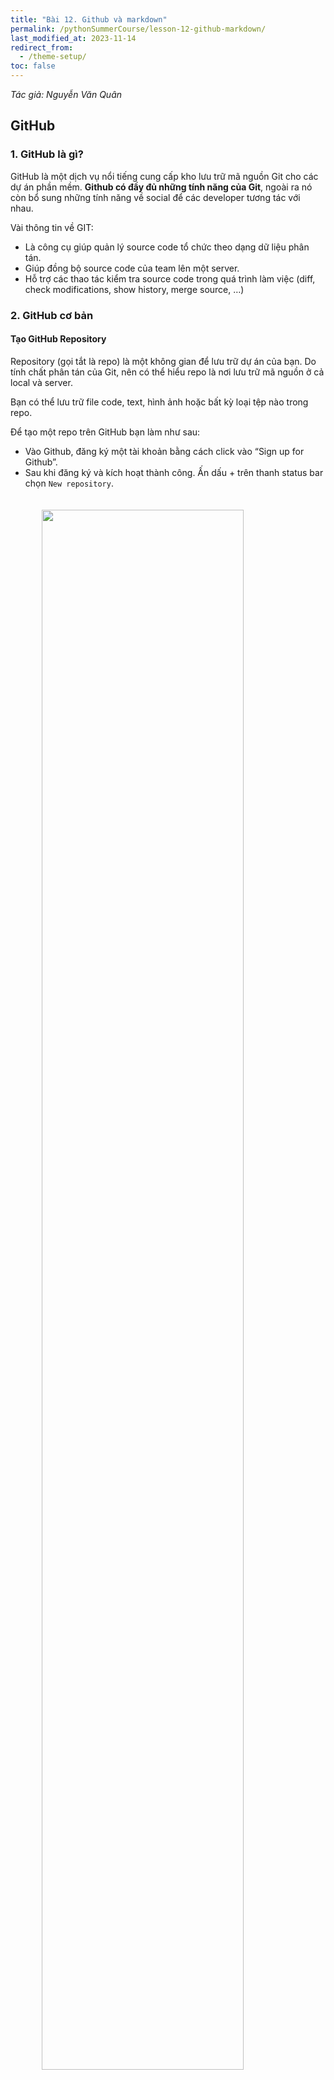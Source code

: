 ```yaml
---
title: "Bài 12. Github và markdown"
permalink: /pythonSummerCourse/lesson-12-github-markdown/
last_modified_at: 2023-11-14
redirect_from:
  - /theme-setup/
toc: false
---
```


<style>
  .image-site {
    img {
      width:80%;
      max-width:700px;
      display: block;
      margin-left: auto;
      margin-right: auto;
      padding-top:20px;
      padding-bottom:20px;
    }
  }
</style>

_Tác giả: Nguyễn Văn Quân_

## GitHub
### 1. GitHub là gì?
GitHub là một dịch vụ nổi tiếng cung cấp kho lưu trữ mã nguồn Git cho các dự án phần mềm. **Github có đầy đủ những tính năng của Git**, ngoài ra nó còn bổ sung những tính năng về social để các developer tương tác với nhau.

Vài thông tin về GIT:
* Là công cụ giúp quản lý source code tổ chức theo dạng dữ liệu phân tán.
* Giúp đồng bộ source code của team lên một server.
* Hỗ trợ các thao tác kiểm tra source code trong quá trình làm việc (diff, check modifications, show history, merge source, …)

### 2. GitHub cơ bản
#### Tạo GitHub Repository
Repository (gọi tắt là repo) là một không gian để lưu trữ dự án của bạn. Do tính chất phân tán của Git, nên có thể hiểu repo là nơi lưu trữ mã nguồn ở cả local và server.

Bạn có thể lưu trữ file code, text, hình ảnh hoặc bất kỳ loại tệp nào trong repo.

Để tạo một repo trên GitHub bạn làm như sau:

* Vào Github, đăng ký một tài khoản bằng cách click vào “Sign up for Github”.
* Sau khi đăng ký và kích hoạt thành công. Ấn dấu + trên thanh status bar chọn `New repository`.

<div class="image-site">
  <img src="/assets/images/courses/05-01-github-markdown/github-1.png">
</div>

Nhập tên Repositoty và nhấn nút “Create Repository”. Ngoài ra, bạn cũng có thể thêm mô tả cho repo.

<div class="image-site">
  <img src="/assets/images/courses/05-01-github-markdown/github-2.png">
</div>

Trong đó, bạn lưu ý 2 options sau:

* Theo mặc định thì repository để là public. Tức là ai cũng có thể xem được repo này của bạn. Nếu dự án của bạn chưa muốn công khai mà chỉ muốn quản lý nội bộ thì chọn Private.

* Bạn có thêm một README file để giới thiệu repo kèm với một file .gitignore. Github đã có sẵn template [.gitignore](https://github.com/github/gitignore) cho bạn, cứ chọn một template phù hợp với mã nguồn dự án là được.

Khi tạo xong, repo sẽ như sau:

<div class="image-site">
  <img src="/assets/images/courses/05-01-github-markdown/github-3.png">
</div>

Khi đã có repository, bạn có thể clone, pull, push… source code của mình lên đó.

> Các lệnh thực hiện để làm việc với GitHub tương tự như với Git xem tại [đây](https://mimpython.github.io/pythonSummerCourse/lesson-08-git/)


## Markdown
### 1. Tiêu đề
Để tạo tiêu đề - heading h1, h2, h3 cho đến h6, thêm số lượng ký tự `#` tương ứng vào đầu dòng. Số lượng `#` bạn sử dụng tương ứng với cấp độ tiêu đề, một ký tự `#`tương đương với h1, 2 ký tự `#` tương đương với h2, ...

Ví dụ: để tạo tiêu đề cấp ba, sử dụng ba ký hiệu #

`### MIM Python`
### 2. Đoạn văn
Để tạo các đoạn văn, sử dụng một dòng trống để tách các dòng văn bản. Bạn không nên thụt lề các đoạn bằng dấu cách hoặc tab.

### 3. In đậm chữ
Để in đậm văn bản, thêm hai dấu hoa thị hoặc dấu gạch dưới trước và sau một từ hoặc cụm từ. Để in đậm chữ cái nằm giữa một từ để nhấn mạnh, thêm hai dấu sao trước và sau các chữ cái (không sử dụng space).

| Cú pháp        | Kết quả |
|:---------------|:--------|
| `**MIM Python**` | **MIM Python**|
| `__MIM Python__` | __MIM Python__|

### 4. In nghiêng
Để in nghiêng văn bản, thêm một dấu hoa thị hoặc gạch dưới trước và sau một từ hoặc cụm từ. Để in nghiêng chữ cái nằm giữa một từ để nhấn mạnh, thêm một dấu sao trước và sau các chữ cái (không sử dụng space).

| Cú pháp        | Kết quả |
|:---------------|:--------|
| `*MIM Python*` | *MIM Python*|
| `_MIM Python_` | _MIM Python_|

### 5. In đậm và in nghiêng
Để nhấn mạnh văn bản bằng chữ in đậm và in nghiêng cùng một lúc, thêm ba dấu hoa thị hoặc ba dấu gạch dưới trước và sau một từ hoặc cụm từ.

| Cú pháp        | Kết quả |
|:---------------|:--------|
| `***MIM Python***` | ***MIM Python***|
| `___MIM Python___` | ___MIM Python___|
| `__*MIM Python*__` | __*MIM Python*__|
| `**_MIM Python_**` | _**MIM Python**_|

### 6. Trích dẫn
Để tạo một blockquote, hãy thêm dấu `>` vào trước đoạn văn.

Blockquote có thể được lồng trong một Blockquote khác. Thêm dấu `>>` ở phía trước đoạn bạn muốn lồng.

Blockquote có thể chứa các yếu tố định dạng Markdown khác. Tuy nhiên, không phải tất cả các yếu tố đều có thể sử dụng được, vậy nên bạn cần thử nghiệm để xem định dạng nào sẽ hoạt động.

### 7. Danh sách
#### 7.1  Danh sách có thứ tự

| Cú pháp        | Kết quả |
|:---------------|:--------|
| 1. Mục một <br /> 2. Mục hai <br /> 3. Mục ba   | 1. Mục một <br /> 2. Mục hai  <br /> 3. Mục ba |
| 1. Mục một <br /> 1. Mục hai  <br /> 1. Mục ba   | 1. Mục một  <br /> 2. Mục hai  <br /> 3. Mục ba |
| 1. Mục một <br /> 2. Mục hai <br /> 1. Mục phụ <br /> 2. Mục phụ <br /> 3. Mục ba| 1. Mục một <br /> 2. Mục hai <br /> &nbsp;&nbsp;&nbsp;&nbsp; 1. Mục phụ <br /> &nbsp;&nbsp;&nbsp;&nbsp; 2. Mục phụ <br /> 3. Mục ba |

#### 7.2 Danh sách không có thứ tự
Để định đạng danh sách có các gạch đầu dòng trong Markdown, bạn dùng kí tự dấu gạch ngang `-`, dấu hoa thị `*` hoặc dấu cộng `+` và một dấu cách trước nội dung muốn tạo, dùng thêm 2 dấu cách ở đằng trước nếu muốn lùi vào một level.

<div class="image-site">
  <img src="/assets/images/courses/05-01-github-markdown/markdown-list.png">
</div>

<!-- comment out the table since the HTML list is not rendered properly in markdown table -->

<!-- | Cú pháp        | Kết quả |
|:---------------|:--------|
| * Mục một <br /> * Mục hai <br /> * Mục ba   | <li> Mục một </li> <li> Mục hai </li><li> Mục ba </li> |
| - Mục một <br /> - Mục hai  <br /> - Mục ba   |  <li> Mục một </li> <li> Mục hai </li><li> Mục ba </li> |
| - Mục một <br /> - Mục hai <br /> &nbsp;&nbsp;- Mục phụ <br /> &nbsp;&nbsp;- Mục phụ <br /> - Mục ba| <ul><li>Mục một</li><li>Mục hai<ul><li>Mục phụ</li><li>Mục phụ</li></ul></li><li>Mục ba</li></ul> | -->


### 8. Code
Để biểu thị một từ hoặc cụm từ dưới dạng code, hãy đặt nó trong dấu **`**.

Với khối code thì ta đặt chúng trong **```**
### 9. Liên kết
Một liên kết được tạo tự động với cặp móc nhọn `<,>` đơn giản bao quanh liên kết:
`<https://mimpython.github.io/>`

Hoặc cầu kỳ hơn bằng cách đặt văn bản liên kết trong ngoặc (ví dụ: [MIM Python]) và kèm theo URL trong ngoặc đơn (ví dụ: (https://mimpython.github.io/)).

`Trang tôi đang theo học là [MIM Python](https://mimpython.github.io/).`

Kết quả là:

Trang tôi đang theo học là [MIM Python](https://mimpython.github.io/)

Ngoài ra các bạn có thể định dạng chữ như **In đậm**, *In nghiêng* cho liên kết.

### 10. Hình ảnh
Để thêm hình ảnh trong markdown, bạn thêm ký tự `!` vào đầu tiên, sau đó ghi alt text trong ngoặc vuông `[]` và URL ảnh trong ngoặc đơn `()`.

**Chèn liên kết vào hình ảnh**

Để thêm một liên kết vào hình ảnh trong Markdown, bạn đặt toàn bộ khai báo hình ảnh như bước trên trong ngoặc vuông `[]` và thêm liên kết mình cần vào ngoặc đơn `()` đặt ngay tiếp sau.


## Tài liệu tham khảo
Tài liệu chính
- [Bài viết về git/github](https://realpython.com/python-git-github-intro/) trên trang web Real Python
- [Cú pháp cơ bản](https://www.markdownguide.org/basic-syntax/) của markdown
